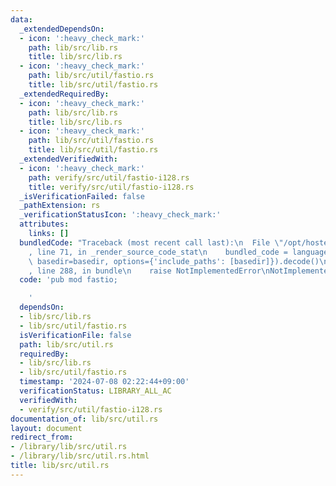 ```yaml
---
data:
  _extendedDependsOn:
  - icon: ':heavy_check_mark:'
    path: lib/src/lib.rs
    title: lib/src/lib.rs
  - icon: ':heavy_check_mark:'
    path: lib/src/util/fastio.rs
    title: lib/src/util/fastio.rs
  _extendedRequiredBy:
  - icon: ':heavy_check_mark:'
    path: lib/src/lib.rs
    title: lib/src/lib.rs
  - icon: ':heavy_check_mark:'
    path: lib/src/util/fastio.rs
    title: lib/src/util/fastio.rs
  _extendedVerifiedWith:
  - icon: ':heavy_check_mark:'
    path: verify/src/util/fastio-i128.rs
    title: verify/src/util/fastio-i128.rs
  _isVerificationFailed: false
  _pathExtension: rs
  _verificationStatusIcon: ':heavy_check_mark:'
  attributes:
    links: []
  bundledCode: "Traceback (most recent call last):\n  File \"/opt/hostedtoolcache/Python/3.10.14/x64/lib/python3.10/site-packages/onlinejudge_verify/documentation/build.py\"\
    , line 71, in _render_source_code_stat\n    bundled_code = language.bundle(stat.path,\
    \ basedir=basedir, options={'include_paths': [basedir]}).decode()\n  File \"/opt/hostedtoolcache/Python/3.10.14/x64/lib/python3.10/site-packages/onlinejudge_verify/languages/rust.py\"\
    , line 288, in bundle\n    raise NotImplementedError\nNotImplementedError\n"
  code: 'pub mod fastio;

    '
  dependsOn:
  - lib/src/lib.rs
  - lib/src/util/fastio.rs
  isVerificationFile: false
  path: lib/src/util.rs
  requiredBy:
  - lib/src/lib.rs
  - lib/src/util/fastio.rs
  timestamp: '2024-07-08 02:22:44+09:00'
  verificationStatus: LIBRARY_ALL_AC
  verifiedWith:
  - verify/src/util/fastio-i128.rs
documentation_of: lib/src/util.rs
layout: document
redirect_from:
- /library/lib/src/util.rs
- /library/lib/src/util.rs.html
title: lib/src/util.rs
---
```

